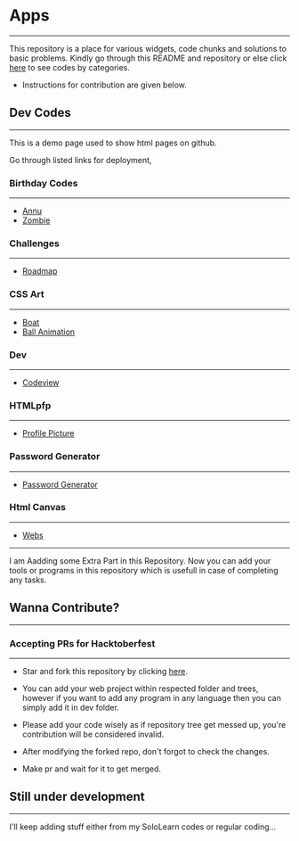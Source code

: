 # Apps

<hr>

This repository is a place for various widgets, code chunks and solutions to basic problems. Kindly go through this README and repository or else click [here](https://mr-vabs.github.io/apps/) to see codes by categories.

- Instructions for contribution are given below.

## Dev Codes

<hr>

This is a demo page used to show html pages on github.

Go through listed links for deployment,

### Birthday Codes

<hr>

- [Annu](https://mr-vabs.github.io/apps/B'day/Annu.html)
- [Zombie](https://mr-vabs.github.io/apps/B'day/Zombie.html)

### Challenges

<hr>

- [Roadmap](https://mr-vabs.github.io/apps/Challenge/roadmap.html)

### CSS Art

<hr>

- [Boat](https://mr-vabs.github.io/apps/Css%20art/Boat.html)
- [Ball Animation](https://mr-vabs.github.io/apps/Css%20art/ball-animation.html)

### Dev

<hr>

- [Codeview](https://github.com/Mr-vabs/apps/tree/main/Dev)

### HTMLpfp

<hr>

- [Profile Picture](https://mr-vabs.github.io/apps/HTMLpfp/index.htm)

### Password Generator

<hr>

- [Password Generator](https://mr-vabs.github.io/apps/Password%20Generator/index.html)

### Html Canvas

<hr>

- [Webs](https://mr-vabs.github.io/apps/Webs/index.html)

<hr>

I am Aadding some Extra Part in this Repository. Now you can add your tools or programs in this repository which is usefull in case of completing any tasks.

## Wanna Contribute?

<hr>

### Accepting PRs for Hacktoberfest

<hr>

- Star and fork this repository by clicking [here](https://github.com/Mr-vabs/apps/fork).

- You can add your web project within respected folder and trees, however if you want to add any program in any language then you can simply add it in dev folder.

- Please add your code wisely as if repository tree get messed up, you're contribution will be considered invalid.

- After modifying the forked repo, don't forgot to check the changes.

- Make pr and wait for it to get merged.

## Still under development

<hr>

I'll keep adding stuff either from my SoloLearn codes or regular coding...

